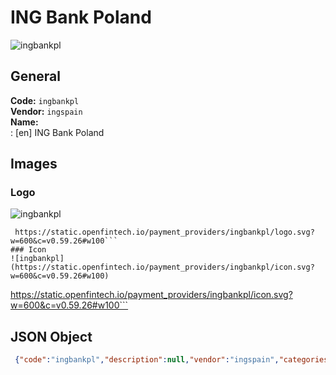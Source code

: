 # ING Bank Poland 
![ingbankpl](https://static.openfintech.io/payment_providers/ingbankpl/logo.svg?w=600&c=v0.59.26#w100)  
## General 
**Code:** `ingbankpl`  
**Vendor:** `ingspain`  
**Name:**  
:	[en] ING Bank Poland  
## Images 
### Logo 
![ingbankpl](https://static.openfintech.io/payment_providers/ingbankpl/logo.svg?w=600&c=v0.59.26#w100)  
```
 https://static.openfintech.io/payment_providers/ingbankpl/logo.svg?w=600&c=v0.59.26#w100```  
### Icon 
![ingbankpl](https://static.openfintech.io/payment_providers/ingbankpl/icon.svg?w=600&c=v0.59.26#w100)  
```
 https://static.openfintech.io/payment_providers/ingbankpl/icon.svg?w=600&c=v0.59.26#w100```  
## JSON Object 
```json
 {"code":"ingbankpl","description":null,"vendor":"ingspain","categories":null,"countries":null,"payment_method":null,"payout_method":null,"metadata":null,"name":{"en":"ING Bank Poland"}}```  
